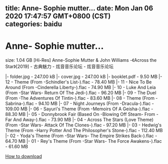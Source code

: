 
title: Anne- Sophie mutter…
date: Mon Jan 06 2020 17:47:57 GMT+0800 (CST)    
categories: baidu
---

# Anne- Sophie mutter…
size: 1.04 GB
 [Hi-Res] Anne-Sophie Mutter & John Williams -《Across the Star》[2019] - 古典魅力 - 炫音音乐论坛 - 炫音音乐论坛
 
|- folder.jpg - 247.00 kB
|- cover.jpg - 247.00 kB
|- booklet.pdf - 9.50 MB
|- 12 - Theme (From -Schindler's List-).flac - 78.40 MB
|- 11 - Nice To Be Around (From -Cinderella Liberty-).flac - 74.90 MB
|- 10 - Luke And Leia (From -Star Wars- Return Of The Jedi-).flac - 96.20 MB
|- 09 - The Duel (From -The Adventures Of Tintin-).flac - 83.60 MB
|- 08 - Theme (From -Sabrina-).flac - 94.10 MB
|- 07 - Night Journeys (From -Dracula-).flac - 109.00 MB
|- 06 - Sayuri's Theme (From -Memoirs Of A Geisha-).flac - 88.30 MB
|- 05 - Donnybrook Fair (Based On -Blowing Off Steam- From -Far And Away-).flac - 73.90 MB
|- 04 - Across The Stars (Love Theme) (From -Star Wars- Attack Of The Clones-).flac - 97.20 MB
|- 03 - Hedwig's Theme (From -Harry Potter And The Philosopher's Stone-).flac - 112.40 MB
|- 02 - Yoda's Theme (From -Star Wars- The Empire Strikes Back-).flac - 64.70 MB
|- 01 - Rey's Theme (From -Star Wars- The Force Awakens-).flac - 61.60 MB

[How to download](https://bpcam.bemobtrk.com/go/2ceec3aa-1ca2-46d6-b9ff-aaa5c184517c?jno=2440)